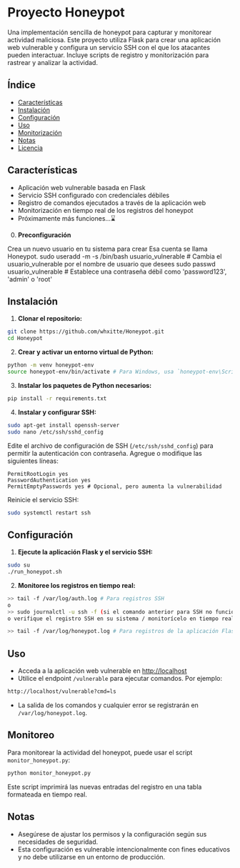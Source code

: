# Proyecto Honeypot

Una implementación sencilla de honeypot para capturar y monitorear actividad maliciosa. Este proyecto utiliza Flask para crear una aplicación web vulnerable y configura un servicio SSH con el que los atacantes pueden interactuar. Incluye scripts de registro y monitorización para rastrear y analizar la actividad.

## Índice

- [Características](#características)
- [Instalación](#instalación)
- [Configuración](#configuración)
- [Uso](#uso)
- [Monitorización](#monitorización)
- [Notas](#notas)
- [Licencia](#licencia)

## Características

- Aplicación web vulnerable basada en Flask
- Servicio SSH configurado con credenciales débiles
- Registro de comandos ejecutados a través de la aplicación web
- Monitorización en tiempo real de los registros del honeypot
- Próximamente más funciones...⌛

0. **Preconfiguración**

Crea un nuevo usuario en tu sistema para crear Esa cuenta se llama Honeypot. sudo useradd -m -s /bin/bash usuario_vulnerable # Cambia el usuario_vulnerable por el nombre de usuario que desees
sudo passwd usuario_vulnerable # Establece una contraseña débil como 'password123', 'admin' o 'root'

## Instalación

1. **Clonar el repositorio:**

```bash
git clone https://github.com/whxitte/Honeypot.git
cd Honeypot
```

2. **Crear y activar un entorno virtual de Python:**

```bash
python -m venv honeypot-env
source honeypot-env/bin/activate # Para Windows, usa `honeypot-env\Scripts\activate`
```

3. **Instalar los paquetes de Python necesarios:**

```bash
pip install -r requirements.txt
```

4. **Instalar y configurar SSH:**

```bash
sudo apt-get install openssh-server
sudo nano /etc/ssh/sshd_config
```

Edite el archivo de configuración de SSH (`/etc/ssh/sshd_config`) para permitir la autenticación con contraseña. Agregue o modifique las siguientes líneas:

```
PermitRootLogin yes
PasswordAuthentication yes
PermitEmptyPasswords yes # Opcional, pero aumenta la vulnerabilidad
```

Reinicie el servicio SSH:

```bash
sudo systemctl restart ssh
```

## Configuración

1. **Ejecute la aplicación Flask y el servicio SSH:**

```bash
sudo su
./run_honeypot.sh
```

2. **Monitoree los registros en tiempo real:**

```bash
>> tail -f /var/log/auth.log # Para registros SSH
o
>> sudo journalctl -u ssh -f (si el comando anterior para SSH no funciona)
o verifique el registro SSH en su sistema / monitorícelo en tiempo real

>> tail -f /var/log/honeypot.log # Para registros de la aplicación Flask
```

## Uso

- Acceda a la aplicación web vulnerable en [http://localhost](http://localhost)
- Utilice el endpoint `/vulnerable` para ejecutar comandos. Por ejemplo:

```bash
http://localhost/vulnerable?cmd=ls
```

- La salida de los comandos y cualquier error se registrarán en `/var/log/honeypot.log`.

## Monitoreo

Para monitorear la actividad del honeypot, puede usar el script `monitor_honeypot.py`:

```bash
python monitor_honeypot.py
```

Este script imprimirá las nuevas entradas del registro en una tabla formateada en tiempo real.

## Notas

- Asegúrese de ajustar los permisos y la configuración según sus necesidades de seguridad.
- Esta configuración es vulnerable intencionalmente con fines educativos y no debe utilizarse en un entorno de producción.